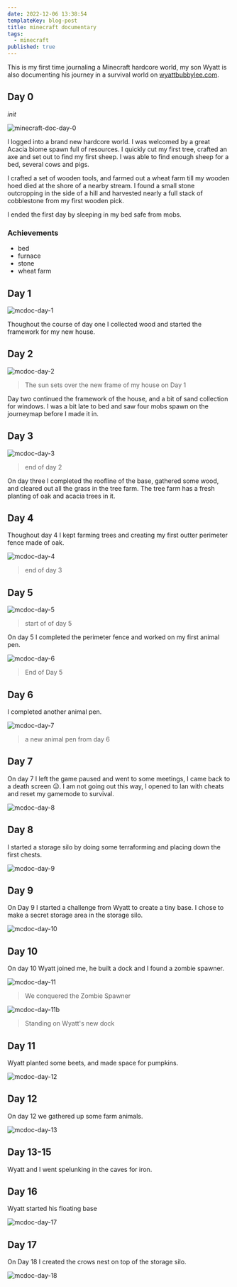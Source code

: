 ```yaml
---
date: 2022-12-06 13:38:54
templateKey: blog-post
title: minecraft documentary
tags:
  - minecraft
published: true
---
```


This is my first time journaling a Minecraft hardcore world, my son Wyatt is
also documenting his journey in a survival world on
[wyattbubbylee.com](https://www.wyattbubbylee.com/).

## Day 0

_init_

![minecraft-doc-day-0](https://screenshots.waylonwalker.com/minecraft-doc-day-0.webp)

I logged into a brand new hardcore world. I was welcomed by a great Acacia
biome spawn full of resources. I quickly cut my first tree, crafted an axe and
set out to find my first sheep. I was able to find enough sheep for a bed,
several cows and pigs.

I crafted a set of wooden tools, and farmed out a wheat farm till my wooden
hoed died at the shore of a nearby stream. I found a small stone outcropping
in the side of a hill and harvested nearly a full stack of cobblestone from my
first wooden pick.

I ended the first day by sleeping in my bed safe from mobs.

### Achievements

- bed
- furnace
- stone
- wheat farm

## Day 1

![mcdoc-day-1](https://screenshots.waylonwalker.com/mcdoc-day-1.webp)

Thoughout the course of day one I collected wood and started the framework for
my new house.

## Day 2

![mcdoc-day-2](https://screenshots.waylonwalker.com/mcdoc-day-2.webp)

> The sun sets over the new frame of my house on Day 1

Day two continued the framework of the house, and a bit of sand collection for
windows. I was a bit late to bed and saw four mobs spawn on the journeymap
before I made it in.

## Day 3

![mcdoc-day-3](https://screenshots.waylonwalker.com/mcdoc-day-3.webp)

> end of day 2

On day three I completed the roofline of the base, gathered some wood, and
cleared out all the grass in the tree farm. The tree farm has a fresh planting
of oak and acacia trees in it.

## Day 4

Thoughout day 4 I kept farming trees and creating my first outter perimeter
fence made of oak.

![mcdoc-day-4](https://screenshots.waylonwalker.com/mcdoc-day-4.webp)

> end of day 3

## Day 5

![mcdoc-day-5](https://screenshots.waylonwalker.com/mcdoc-day-5.webp)

> start of of day 5

On day 5 I completed the perimeter fence and worked on my first animal pen.

![mcdoc-day-6](https://screenshots.waylonwalker.com/mcdoc-day-6.webp)

> End of Day 5

## Day 6

I completed another animal pen.

![mcdoc-day-7](https://screenshots.waylonwalker.com/mcdoc-day-7.webp)

> a new animal pen from day 6

## Day 7

On day 7 I left the game paused and went to some meetings, I came back to a
death screen 😥. I am not going out this way, I opened to lan with cheats and
reset my gamemode to survival.

![mcdoc-day-8](https://screenshots.waylonwalker.com/mcdoc-day-8.webp)

## Day 8

I started a storage silo by doing some terraforming and placing down the first
chests.

![mcdoc-day-9](https://screenshots.waylonwalker.com/mcdoc-day-9.webp)

## Day 9

On Day 9 I started a challenge from Wyatt to create a tiny base. I chose to
make a secret storage area in the storage silo.

![mcdoc-day-10](https://screenshots.waylonwalker.com/mcdoc-day-10.webp)

## Day 10

On day 10 Wyatt joined me, he built a dock and I found a zombie spawner.

![mcdoc-day-11](https://screenshots.waylonwalker.com/mcdoc-day-11.webp)

> We conquered the Zombie Spawner

![mcdoc-day-11b](https://screenshots.waylonwalker.com/mcdoc-day-11b.webp)

> Standing on Wyatt's new dock

## Day 11

Wyatt planted some beets, and made space for pumpkins.

![mcdoc-day-12](https://screenshots.waylonwalker.com/mcdoc-day-12.webp)

## Day 12

On day 12 we gathered up some farm animals.

![mcdoc-day-13](https://screenshots.waylonwalker.com/mcdoc-day-13.webp)

## Day 13-15

Wyatt and I went spelunking in the caves for iron.

## Day 16

Wyatt started his floating base

![mcdoc-day-17](https://screenshots.waylonwalker.com/mcdoc-day-17.webp)

## Day 17

On Day 18 I created the crows nest on top of the storage silo.

![mcdoc-day-18](https://screenshots.waylonwalker.com/mcdoc-day-18.webp)

